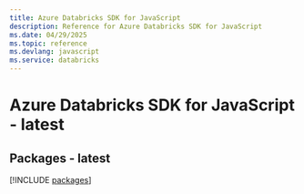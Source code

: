 ```yaml
---
title: Azure Databricks SDK for JavaScript
description: Reference for Azure Databricks SDK for JavaScript
ms.date: 04/29/2025
ms.topic: reference
ms.devlang: javascript
ms.service: databricks
---
```

# Azure Databricks SDK for JavaScript - latest
## Packages - latest
[!INCLUDE [packages](databricks-index.md)]